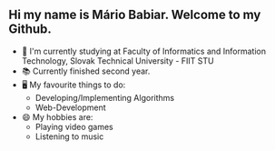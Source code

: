 ## Hi my name is Mário Babiar. Welcome to my Github.
- 🌱 I'm currently studying at Faculty of Informatics and Information Technology, Slovak Technical University - FIIT STU
- 📚 Currently finished second year.
- 🖥️ My favourite things to do: 
    - Developing/Implementing Algorithms
    - Web-Development
- 😄 My hobbies are:
    - Playing video games
    - Listening to music